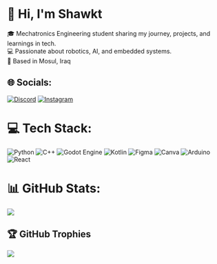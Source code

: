 # 👋 Hi, I'm Shawkt
🎓 Mechatronics Engineering student sharing my journey, projects, and learnings in tech.  
💻 Passionate about robotics, AI, and embedded systems.  
📍 Based in Mosul, Iraq  

## 🌐 Socials:
[![Discord](https://img.shields.io/badge/Discord-%237289DA.svg?logo=discord&logoColor=white)](https://discord.gg/5e50n) [![Instagram](https://img.shields.io/badge/Instagram-%23E4405F.svg?logo=Instagram&logoColor=white)](https://instagram.com/5e50n) 

# 💻 Tech Stack:
![Python](https://img.shields.io/badge/python-3670A0?style=for-the-badge&logo=python&logoColor=ffdd54) ![C++](https://img.shields.io/badge/c++-%2300599C.svg?style=for-the-badge&logo=c%2B%2B&logoColor=white) ![Godot Engine](https://img.shields.io/badge/GODOT-%23FFFFFF.svg?style=for-the-badge&logo=godot-engine) ![Kotlin](https://img.shields.io/badge/kotlin-%237F52FF.svg?style=for-the-badge&logo=kotlin&logoColor=white) ![Figma](https://img.shields.io/badge/figma-%23F24E1E.svg?style=for-the-badge&logo=figma&logoColor=white) ![Canva](https://img.shields.io/badge/Canva-%2300C4CC.svg?style=for-the-badge&logo=Canva&logoColor=white) ![Arduino](https://img.shields.io/badge/-Arduino-00979D?style=for-the-badge&logo=Arduino&logoColor=white) ![React](https://img.shields.io/badge/react-%2320232a.svg?style=for-the-badge&logo=react&logoColor=%2361DAFB)
# 📊 GitHub Stats:
![](https://nirzak-streak-stats.vercel.app/?user=5e50n&theme=dark&hide_border=false)<br/>

## 🏆 GitHub Trophies
![](https://github-profile-trophy.vercel.app/?username=5e50n&theme=radical&no-frame=false&no-bg=true&margin-w=4)
<!-- Proudly created with GPRM ( https://gprm.itsvg.in ) -->
